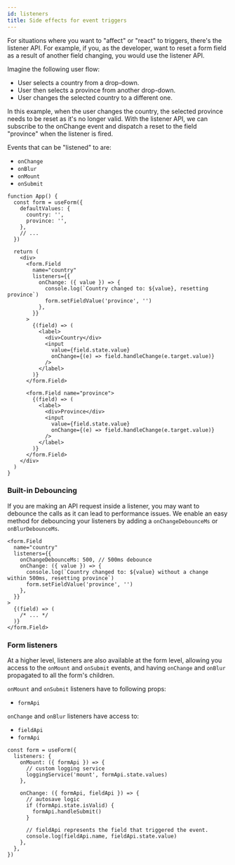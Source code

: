 ```yaml
---
id: listeners
title: Side effects for event triggers
---
```


For situations where you want to "affect" or "react" to triggers, there's the listener API. For example, if you, as the developer, want to reset a form field as a result of another field changing, you would use the listener API.

Imagine the following user flow:

- User selects a country from a drop-down.
- User then selects a province from another drop-down.
- User changes the selected country to a different one.

In this example, when the user changes the country, the selected province needs to be reset as it's no longer valid. With the listener API, we can subscribe to the onChange event and dispatch a reset to the field "province" when the listener is fired.

Events that can be "listened" to are:

- `onChange`
- `onBlur`
- `onMount`
- `onSubmit`

```tsx
function App() {
  const form = useForm({
    defaultValues: {
      country: '',
      province: '',
    },
    // ...
  })

  return (
    <div>
      <form.Field
        name="country"
        listeners={{
          onChange: ({ value }) => {
            console.log(`Country changed to: ${value}, resetting province`)
            form.setFieldValue('province', '')
          },
        }}
      >
        {(field) => (
          <label>
            <div>Country</div>
            <input
              value={field.state.value}
              onChange={(e) => field.handleChange(e.target.value)}
            />
          </label>
        )}
      </form.Field>

      <form.Field name="province">
        {(field) => (
          <label>
            <div>Province</div>
            <input
              value={field.state.value}
              onChange={(e) => field.handleChange(e.target.value)}
            />
          </label>
        )}
      </form.Field>
    </div>
  )
}
```

### Built-in Debouncing

If you are making an API request inside a listener, you may want to debounce the calls as it can lead to performance issues.
We enable an easy method for debouncing your listeners by adding a `onChangeDebounceMs` or `onBlurDebounceMs`.

```tsx
<form.Field
  name="country"
  listeners={{
    onChangeDebounceMs: 500, // 500ms debounce
    onChange: ({ value }) => {
      console.log(`Country changed to: ${value} without a change within 500ms, resetting province`)
      form.setFieldValue('province', '')
    },
  }}
>
  {(field) => (
    /* ... */
  )}
</form.Field>
```

### Form listeners

At a higher level, listeners are also available at the form level, allowing you access to the `onMount` and `onSubmit` events, and having `onChange` and `onBlur` propagated to all the form's children.

`onMount` and `onSubmit` listeners have to following props:

- `formApi`

`onChange` and `onBlur` listeners have access to:

- `fieldApi`
- `formApi`

```tsx
const form = useForm({
  listeners: {
    onMount: ({ formApi }) => {
      // custom logging service
      loggingService('mount', formApi.state.values)
    },

    onChange: ({ formApi, fieldApi }) => {
      // autosave logic
      if (formApi.state.isValid) {
        formApi.handleSubmit()
      }

      // fieldApi represents the field that triggered the event.
      console.log(fieldApi.name, fieldApi.state.value)
    },
  },
})
```
